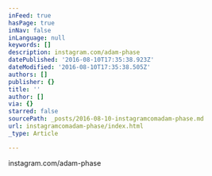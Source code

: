 ```yaml
---
inFeed: true
hasPage: true
inNav: false
inLanguage: null
keywords: []
description: instagram.com/adam-phase
datePublished: '2016-08-10T17:35:38.923Z'
dateModified: '2016-08-10T17:35:38.505Z'
authors: []
publisher: {}
title: ''
author: []
via: {}
starred: false
sourcePath: _posts/2016-08-10-instagramcomadam-phase.md
url: instagramcomadam-phase/index.html
_type: Article

---
```

instagram.com/adam-phase